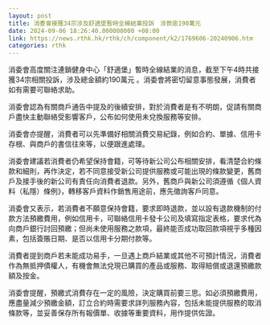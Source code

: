 ```yaml
---
layout: post
title: 消委會接獲34宗涉及舒適堡暫時全線結業投訴　涉款逾190萬元
date: 2024-09-06 18:26:40.000000000 +08:00
link: https://news.rthk.hk/rthk/ch/component/k2/1769606-20240906.htm
categories: rthk
---
```


消委會高度關注連鎖健身中心「舒適堡」暫時全線結業的消息，截至下午4時共接獲34宗相關投訴，涉及總金額約190萬元 。消委會將密切留意事態發展，消費者如有需要可聯絡求助。

消委會認為有關商戶通告中提及的後續安排，對於消費者是有不明朗，促請有關商戶盡快主動聯絡受影響客戶，公布如何使用未兌換服務等安排。

消委會亦提醒，消費者可以先準備好相關消費交易紀錄，例如合約、單據、信用卡存根、與商戶的書信往來等，以便跟進處理。

消委會建議若消費者仍希望保持會籍，可等待新公司公布相關安排，看清楚合約條款和細則，再作決定，若不同意接受新公司提供服務或可能出現的條款變更，舊商戶及接手後的新公司有責任向消費者退款。另外，舊商戶與新公司須遵循《個人資料（私隱）條例》，轉移客戶資料作銷售用途前，應先徵詢客戶同意。

消委會又表示，若消費者不願意保持會籍，要求即時退款，並以設有退款機制的付款方法預繳費用，例如信用卡，可聯絡信用卡發卡公司及填寫指定表格，要求代為向商戶銀行討回預繳；但尚未使用服務之款項，最終能否成功取回款項視乎多種因素，包括簽賬日期、是否以信用卡分期付款等。

消費者提到商戶若未能成功易手，一旦遇上商戶結業或其他不可預計情況，消費者作為無抵押債權人，有機會無法兌現已購買的產品或服務、取得賠償或退還預繳款額及按金。

消委會提醒，預繳式消費存在一定的風險，決定購買前要三思。如必須預繳費用，應盡量減少預繳金額，訂立合約時需要求詳列服務內容，包括未能提供服務的取消條款等，並妥善保存所有報價單、收據等重要資料，用作提供佐證。

